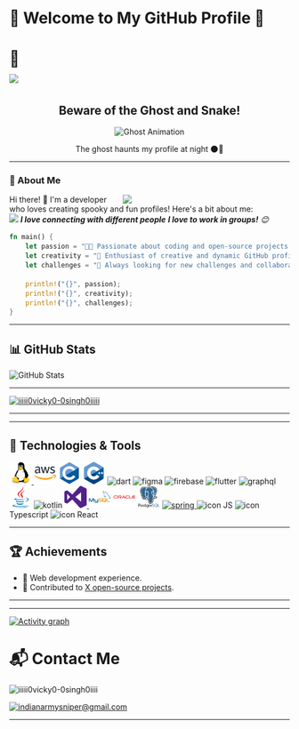 # 🎃 Welcome to My  GitHub Profile 👻 

# 👋<div ><img src="https://readme-typing-svg.demolab.com?font=Fira+Code&amp;color=CF9FFF&amp;size=25&amp;lines=Hi,+I'm+vicky+kumar+singh+&&%20Code&center=true&width=440&height=30&vCenter=true&pause=1000" /> </div>




<div align="center">
  <h2>Beware of the Ghost and Snake!</h2>
  <img src="https://media.giphy.com/media/3o7abKhOpu0NwenH3O/giphy.gif" alt="Ghost Animation" width="300"/>
  <p>The ghost haunts my profile at night 🌑👻</p>
</div>

---

### 📖 About Me
<img align="right" width="300" src="https://media0.giphy.com/media/v1.Y2lkPTc5MGI3NjExamFxbXF3cnNwOTNmamhobXA1NWdqN3BwZXcxYTZ5dGRxcm5xczN0cCZlcD12MV9pbnRlcm5hbF9naWZfYnlfaWQmY3Q9Zw/OLPQ6z2hlHmwFc4Hso/giphy.gif" />



Hi there! 👋 I'm a developer who loves creating spooky and fun profiles! Here's a bit about me:
<br>
<img src="https://media.giphy.com/media/LnQjpWaON8nhr21vNW/giphy.gif" width="60"> <em><b>I love connecting with different people</b>  <b> I love to work in groups!</b> 😊</em>
<!-- -🧑‍💻 Passionate about coding and open-source projects.
- 🎨 Enthusiast of creative and dynamic GitHub profiles.
- 🌟 Always looking for new challenges and collaborations. -->


```rust
fn main() {
    let passion = "🧑‍💻 Passionate about coding and open-source projects.";
    let creativity = "🎨 Enthusiast of creative and dynamic GitHub profiles.";
    let challenges = "🌟 Always looking for new challenges and collaborations.";

    println!("{}", passion);
    println!("{}", creativity);
    println!("{}", challenges);
}
```



---
## 📊 **GitHub Stats**
<!--![GitHub Stats](https://github-readme-stats.vercel.app/api?username=iiiii0vicky0-0singh0iiiii&show_icons=true&theme=radical)-->
![GitHub Stats](https://github-readme-stats.vercel.app/api?username=iiiii0vicky0-0singh0iiiii&show_icons=true&theme=dark&bg_color=808080)



---



<p align="left"> <a href="https://github.com/ryo-ma/github-profile-trophy"><img src="https://github-profile-trophy.vercel.app/?username=iiiii0vicky0-0singh0iiiii&theme=juicyfresh" alt="iiiii0vicky0-0singh0iiiii" /></a> </p>


---

---

## 🔧 **Technologies & Tools**
<!--![JavaScript](https://img.shields.io/badge/-JavaScript-F7DF1E?style=flat-square&logo=javascript&logoColor=black)
![Python](https://img.shields.io/badge/-Python-3776AB?style=flat-square&logo=python&logoColor=white)
![React](https://img.shields.io/badge/-React-61DAFB?style=flat-square&logo=react&logoColor=black)
![Node.js](https://img.shields.io/badge/-Node.js-339933?style=flat-square&logo=node.js&logoColor=white)
![C++](https://img.shields.io/badge/-C%2B%2B-00599C?style=flat-square&logo=c%2B%2B&logoColor=white)
![MySQL](https://img.shields.io/badge/-MySQL-4479A1?style=flat-square&logo=mysql&logoColor=white)
![HTML5](https://img.shields.io/badge/-HTML5-E34F26?style=flat-square&logo=html5&logoColor=white)
![CSS3](https://img.shields.io/badge/-CSS3-1572B6?style=flat-square&logo=css3&logoColor=white)
![PHP](https://img.shields.io/badge/-PHP-777BB4?style=flat-square&logo=php&logoColor=white) -->

<p align="left"> 
  <a href="https://www.linux.org/" target="_blank"> <img src="https://raw.githubusercontent.com/devicons/devicon/master/icons/linux/linux-original.svg" alt="linux" width="40" height="40"/> </a> <a href="https://aws.amazon.com" target="_blank" rel="noreferrer" style="text-decoration: none;"> <img src="https://raw.githubusercontent.com/devicons/devicon/master/icons/amazonwebservices/amazonwebservices-original-wordmark.svg" alt="aws" width="40" height="40"/> </a> <a href="https://www.cprogramming.com/" target="_blank" rel="noreferrer" style="text-decoration: none;"> <img src="https://raw.githubusercontent.com/devicons/devicon/master/icons/c/c-original.svg" alt="c" width="40" height="40"/> </a> <a href="https://www.w3schools.com/cpp/" target="_blank" rel="noreferrer" style="text-decoration: none;"> <img src="https://raw.githubusercontent.com/devicons/devicon/master/icons/cplusplus/cplusplus-original.svg" alt="cplusplus" width="40" height="40"/> </a> <a href="https://dart.dev" target="_blank" rel="noreferrer" style="text-decoration: none;"> <img src="https://www.vectorlogo.zone/logos/dartlang/dartlang-icon.svg" alt="dart" width="40" height="40"/> </a> <a href="https://www.figma.com/" target="_blank" rel="noreferrer" style="text-decoration: none;"> <img src="https://www.vectorlogo.zone/logos/figma/figma-icon.svg" alt="figma" width="40" height="40"/> </a> <a href="https://firebase.google.com/" target="_blank" rel="noreferrer" style="text-decoration: none;"> <img src="https://www.vectorlogo.zone/logos/firebase/firebase-icon.svg" alt="firebase" width="40" height="40"/> </a> <a href="https://flutter.dev" target="_blank" rel="noreferrer" style="text-decoration: none;"> <img src="https://www.vectorlogo.zone/logos/flutterio/flutterio-icon.svg" alt="flutter" width="40" height="40"/> </a> <a href="https://graphql.org" target="_blank" rel="noreferrer" style="text-decoration: none;"> <img src="https://www.vectorlogo.zone/logos/graphql/graphql-icon.svg" alt="graphql" width="40" height="40"/> </a> <a href="https://www.java.com" target="_blank" rel="noreferrer" style="text-decoration: none;"> <img src="https://raw.githubusercontent.com/devicons/devicon/master/icons/java/java-original.svg" alt="java" width="40" height="40"/> </a> <a href="https://kotlinlang.org" target="_blank" rel="noreferrer" style="text-decoration: none;"> <img src="https://www.vectorlogo.zone/logos/kotlinlang/kotlinlang-icon.svg" alt="kotlin" width="40" height="40"/> </a><a href="https://code.visualstudio.com/" target="_blank"> <img src="https://github.com/devicons/devicon/blob/master/icons/visualstudio/visualstudio-plain.svg" alt="visualstudio" width="40" height="40"/> </a> <a href="https://www.mysql.com/" target="_blank" rel="noreferrer" style="text-decoration: none;"> <img src="https://raw.githubusercontent.com/devicons/devicon/master/icons/mysql/mysql-original-wordmark.svg" alt="mysql" width="40" height="40"/> </a> <a href="https://www.oracle.com/" target="_blank" rel="noreferrer" style="text-decoration: none;"> <img src="https://raw.githubusercontent.com/devicons/devicon/master/icons/oracle/oracle-original.svg" alt="oracle" width="40" height="40"/> </a> <a href="https://www.postgresql.org" target="_blank" rel="noreferrer" style="text-decoration: none;"> <img src="https://raw.githubusercontent.com/devicons/devicon/master/icons/postgresql/postgresql-original-wordmark.svg" alt="postgresql" width="40" height="40"/> </a> <a href="https://spring.io/" target="_blank" rel="noreferrer"> <img src="https://www.vectorlogo.zone/logos/springio/springio-icon.svg" alt="spring" width="40" height="40"/> </a> <tr>
    <td align="center" width="96">
        <img src="https://techstack-generator.vercel.app/js-icon.svg" alt="icon" width="40" height="40" />
      JS
    </td>
    <td align="center" width="96">
        <img src="https://techstack-generator.vercel.app/ts-icon.svg" alt="icon" width="40" height="40" />
      Typescript 
    </td>
  <!--  <td align="center" width="96">
        <img src="https://techstack-generator.vercel.app/github-icon.svg" alt="icon" width="40" height="40" />
      Github
    </td> -->
    <td align="center" width="96">
        <img src="https://techstack-generator.vercel.app/react-icon.svg" alt="icon" width="40" height="40" />
      React
    </td>
   
 </tr> </p>

 

---

## 🏆 **Achievements**
- 🏅  Web development experience.
- 🚀 Contributed to [X open-source projects](https://github.com/iiiii0vicky0-0singh0iiiii?tab=repositories).
<!-- 🌍 Worked on global projects impacting millions. -->

---

---

  <a href="https://github.com/ashutosh00710/github-readme-activity-graph">
    <img src="https://github-readme-activity-graph.vercel.app/graph?username=iiiii0vicky0-0singh0iiiii&theme=xcode&hide_border=true" alt="Activity graph">
</a>


# 📬 **Contact Me**

<p align="left"> <img src="https://komarev.com/ghpvc/?username=iiiii0vicky0-0singh0iiii&label=Profile%20views&color=0e75b6&style=flat" alt="iiiii0vicky0-0singh0iiii" /> </p>

[![indianarmysniper@gmail.com](https://img.shields.io/badge/-Email-D14836?style=flat-square&logo=gmail&logoColor=white)](mailto:indianarmysniper@gmail.com)


---







